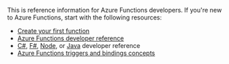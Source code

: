 This is reference information for Azure Functions developers. If you're new to Azure Functions, start with the following resources:

- [Create your first function](../articles/azure-functions/functions-create-first-azure-function.md)
- [Azure Functions developer reference](../articles/azure-functions/functions-reference.md)
- [C#](../articles/azure-functions/functions-reference-csharp.md), [F#](../articles/azure-functions/functions-reference-fsharp.md), [Node](../articles/azure-functions/functions-reference-node.md), or [Java](../articles/azure-functions/functions-reference-java.md) developer reference
- [Azure Functions triggers and bindings concepts](../articles/azure-functions/functions-triggers-bindings.md)


